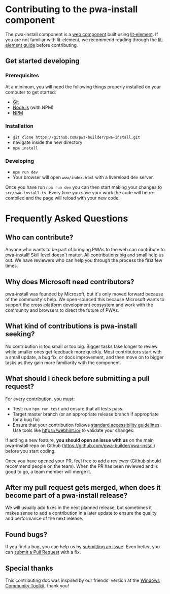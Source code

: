 # Contributing to the pwa-install component

The pwa-install component is a [web component](https://developer.mozilla.org/en-US/docs/Web/Web_Components) built using [lit-element](https://lit-element.polymer-project.org/). If you are not familiar with lit-element, we recommend reading through the [lit-element guide](https://lit-element.polymer-project.org/guide) before contributing.

## Get started developing

### Prerequisites

At a minimum, you will need the following things properly installed on your computer to get started:

* [Git](http://git-scm.com/)
* [Node.js](http://nodejs.org/) (with NPM)
* [NPM](http://npmjs.com/)

### Installation

* `git clone https://github.com/pwa-builder/pwa-install.git`
* navigate inside the new directory
* `npm install`

### Developing

* `npm run dev`
* Your browser will open `www/index.html` with a livereload dev server.

Once you have run `npm run dev` you can then start making your changes to `src/pwa-install.ts`. Every time you save your work the code will be re-compiled and the page will reload with your new code. 


# Frequently Asked Questions

## Who can contribute?

Anyone who wants to be part of bringing PWAs to the web can contribute to pwa-install! Skill level doesn't matter. All contributions big and small help us out. We have reviewers who can help you through the process the first few times.

## Why does Microsoft need contributors?

pwa-install was founded by Microsoft, but it's only moved forward because of the community's help.  We open-sourced this because Microsoft wants to support the cross-platform development ecosystem and work with the community and browsers to direct the future of PWAs.

## What kind of contributions is pwa-install seeking?

No contribution is too small or too big. Bigger tasks take longer to review while smaller ones get feedback more quickly. Most contributors start with a small update, a bug fix, or docs improvement, and then move on to bigger tasks as they gain more familiarity with the component.

## What should I check before submitting a pull request?

For every contribution, you must:

* Test: run `npm run test` and ensure that all tests pass.
* Target master branch (or an appropriate release branch if appropriate for a bug fix)
* Ensure that your contribution follows [standard accessibility guidelines](https://docs.microsoft.com/en-us/microsoft-edge/accessibility/design). Use tools like https://webhint.io/ to validate your changes.

If adding a new feature, 
    **you should open an issue with us** on the main pwa-install repo on Github (https://github.com/pwa-builder/pwa-install) before you start coding.

Once you have opened your PR, feel free to add a reviewer (Github should recommend people on the team). When the PR has been reviewed and is good to go, a team member will merge it.

## After my pull request gets merged, when does it become part of a pwa-install release?
 
We will usually add fixes in the next planned release, but sometimes it makes sense to add a contribution in a later update to ensure the quality and performance of the next release.

## Found bugs?
If you find a bug, you can help us by
[submitting an issue](https://github.com/pwa-builder/pwa-install/issues). Even better, you can
[submit a Pull Request](#pr) with a fix.

## Special thanks
This contributing doc was inspired by our friends' version at the [Windows Community Toolkit](https://github.com/windows-toolkit/WindowsCommunityToolkit/).
thank you!
